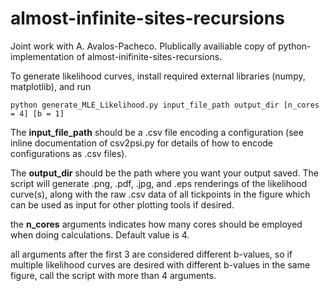 # almost-infinite-sites-recursions
Joint work with A. Avalos-Pacheco. Plublically availiable copy of python-implementation of almost-inifinite-sites-recursions.

To generate likelihood curves, install required external libraries (numpy, matplotlib), and run

```{python}
python generate_MLE_Likelihood.py input_file_path output_dir [n_cores = 4] [b = 1]
```
The **input_file_path** should be a .csv file encoding a configuration (see inline documentation of csv2psi.py for details of how to encode configurations as .csv files).

The **output_dir** should be the path where you want your output saved. The script will generate .png, .pdf, .jpg, and .eps renderings of the likelihood curve(s), along with the raw .csv data of all tickpoints in the figure which can be used as input for other plotting tools if desired.

the **n_cores** arguments indicates how many cores should be employed when doing calculations. Default value is 4.

all arguments after the first 3 are considered different b-values, so if multiple likelihood curves are desired with different b-values in the same figure, call the script with more than 4 arguments.
